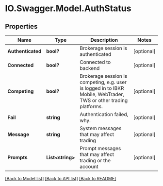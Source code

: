 # IO.Swagger.Model.AuthStatus
## Properties

Name | Type | Description | Notes
------------ | ------------- | ------------- | -------------
**Authenticated** | **bool?** | Brokerage session is authenticated | [optional] 
**Connected** | **bool?** | Connected to backend | [optional] 
**Competing** | **bool?** | Brokerage session is competing, e.g. user is logged in to IBKR Mobile, WebTrader, TWS or other trading platforms. | [optional] 
**Fail** | **string** | Authentication failed, why. | [optional] 
**Message** | **string** | System messages that may affect trading | [optional] 
**Prompts** | **List&lt;string&gt;** | Prompt messages that may affect trading or the account | [optional] 

[[Back to Model list]](../README.md#documentation-for-models) [[Back to API list]](../README.md#documentation-for-api-endpoints) [[Back to README]](../README.md)

